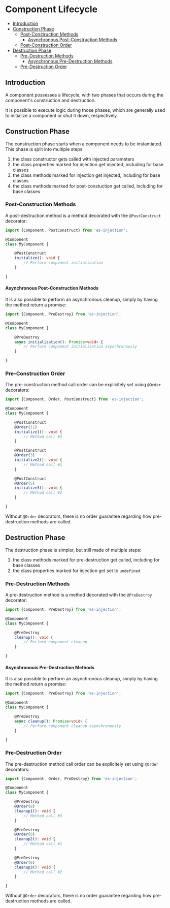 # Component Lifecycle

- [Introduction](#introduction)
- [Construction Phase](#construction-phase)
  - [Post-Construction Methods](#post-construction-methods)
    - [Asynchronous Post-Construction Methods](#asynchronous-post-construction-methods)
  - [Post-Construction Order](#post-construction-order)
- [Destruction Phase](#destruction-phase)
  - [Pre-Destruction Methods](#pre-destruction-methods)
    - [Asynchronous Pre-Destruction Methods](#asynchronous-pre-destruction-methods)
  - [Pre-Destruction Order](#pre-destruction-order)

## Introduction

A component possesses a lifecycle, with two phases that occurs during the component's construction and destruction.

It is possible to execute logic during those phases, which are generally used to initialize a component or shut it down, respectively.

## Construction Phase

The construction phase starts when a component needs to be instantiated. This phase is split into multiple steps

1. the class constructor gets called with injected parameters
2. the class properties marked for injection get injected, including for base classes
3. the class methods marked for injection get injected, including for base classes
4. the class methods marked for post-constuction get called, including for base classes

### Post-Construction Methods

A post-destruction method is a method decorated with the `@PostConstruct` decorator:

```typescript
import {Component, PostConstruct} from 'es-injection';

@Component
class MyComponent {

    @PostConstruct
    initialize(): void {
        // Perform component initialization
    }

}
```

#### Asynchronous Post-Construction Methods

It is also possible to perform an asynchronous cleanup, simply by having the method return a promise:

```typescript
import {Component, PreDestroy} from 'es-injection';

@Component
class MyComponent {

    @PreDestroy
    async initialization(): Promise<void> {
        // Perform component initialization asynchronously
    }

}
```

### Pre-Construction Order

The pre-construction method call order can be explicitely set using `@Order` decorators:

```typescript
import {Component, Order, PostConstruct} from 'es-injection';

@Component
class MyComponent {

    @PostConstruct
    @Order(11)
    initialize1(): void {
        // Method call #3
    }

    @PostConstruct
    @Order(3)
    initialize2(): void {
        // Method call #1
    }

    @PostConstruct
    @Order(5)
    initialize3(): void {
        // Method call #2
    }

}
```

Without `@Order` decorators, there is no order guarantee regarding how pre-destruction methods are called.

## Destruction Phase

The destruction phase is simpler, but still made of multiple steps:

1. the class methods marked for pre-destruction get called, including for base classes
2. the class properties marked for injection get set to `undefined`

### Pre-Destruction Methods

A pre-destruction method is a method decorated with the `@PreDestroy` decorator:

```typescript
import {Component, PreDestroy} from 'es-injection';

@Component
class MyComponent {

    @PreDestroy
    cleanup(): void {
        // Perform component cleanup
    }

}
```

#### Asynchronouis Pre-Destruction Methods

It is also possible to perform an asynchronous cleanup, simply by having the method return a promise:

```typescript
import {Component, PreDestroy} from 'es-injection';

@Component
class MyComponent {

    @PreDestroy
    async cleanup(): Promise<void> {
        // Perform component cleanup asynchronously
    }

}
```

### Pre-Destruction Order

The pre-destruction method call order can be explicitely set using `@Order` decorators:

```typescript
import {Component, Order, PreDestroy} from 'es-injection';

@Component
class MyComponent {

    @PreDestroy
    @Order(8)
    cleanup1(): void {
        // Method call #3
    }

    @PreDestroy
    @Order(0)
    cleanup2(): void {
        // Method call #1
    }

    @PreDestroy
    @Order(6)
    cleanup3(): void {
        // Method call #2
    }

}
```

Without `@Order` decorators, there is no order guarantee regarding how pre-destruction methods are called.
